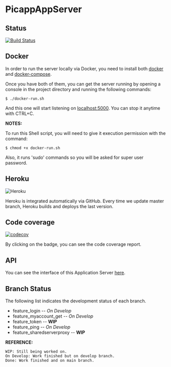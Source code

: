 # PicappAppServer

## Status
[![Build Status](https://travis-ci.com/RodrigoDeRosa/PicappAppServer.svg?token=rEyCUWQVS9saEunkyMqa&branch=master)](https://travis-ci.com/RodrigoDeRosa/PicappAppServer)

## Docker
In order to run the server locally via Docker, you need to install both
[docker](https://docs.docker.com/install/) and 
[docker-compose](https://docs.docker.com/compose/install/).

Once you have both of them, you can get the server running by opening a
console in the project directory and running the following commands:

    $ ./docker-run.sh
    
And this one will start listening on [localhost:5000](https://localhost:5000).
You can stop it anytime with CTRL+C.

**NOTES:**

To run this Shell script, you will need to give it execution permission with
the command:

    $ chmod +x docker-run.sh

Also, it runs 'sudo' commands so you will be asked for super user password.
    
## Heroku
![Heroku](https://heroku-badge.herokuapp.com/?app=picapp-app-server&root=/users)

Heroku is integrated automatically via GitHub. Every time we update master branch,
Heroku builds and deploys the last version.

## Code coverage
[![codecov](https://codecov.io/gh/RodrigoDeRosa/PicappAppServer/branch/master/graph/badge.svg?token=z6KQ00Bcth)](https://codecov.io/gh/RodrigoDeRosa/PicappAppServer)

By clicking on the badge, you can see the code coverage report.

## API
 
You can see the interface of this Application Server
[here](https://app.swaggerhub.com/apis/SteelSoft/PicApp-AppServer-Checkpoint1.1/1.0.1.1).

## Branch Status

The following list indicates the development status of each branch.

 - feature_login -- _On Develop_
 - feature_myaccount_get -- _On Develop_
 - feature_token -- **WIP**
 - feature_ping -- _On Develop_
 - feature_sharedserverproxy -- **WIP**
 
**REFERENCE:**
    
    WIP: Still being worked on.
    On Develop: Work finished but on develop branch.
    Done: Work finished and on main branch.

